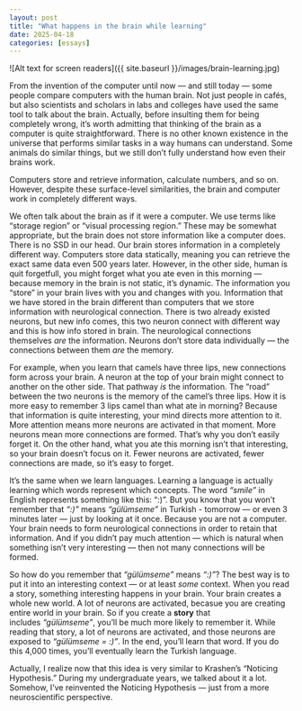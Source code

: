 ```yaml
---
layout: post
title: "What happens in the brain while learning"
date: 2025-04-18
categories: [essays]
---
```


![Alt text for screen readers]({{ site.baseurl }}/images/brain-learning.jpg)


From the invention of the computer until now — and still today — some people compare computers with the human brain. Not just people in cafés, but also scientists and scholars in labs and colleges have used the same tool to talk about the brain. Actually, before insulting them for being completely wrong, it’s worth admitting that thinking of the brain as a computer is quite straightforward. There is no other known existence in the universe that performs similar tasks in a way humans can understand. Some animals do similar things, but we still don’t fully understand how even their brains work.

Computers store and retrieve information, calculate numbers, and so on. However, despite these surface-level similarities, the brain and computer work in completely different ways.

We often talk about the brain as if it were a computer. We use terms like “storage region” or “visual processing region.” These may be somewhat appropriate, but the brain does not store information like a computer does. There is no SSD in our head. Our brain stores information in a completely different way. Computers store data statically, meaning you can retrieve the exact same data even 500 years later. However, in the other side, human is quit forgetfull, you might forget what you ate even in this morning — because memory in the brain is not static, it’s dynamic. The information you “store” in your brain lives with you and changes with you. 
Information that we have stored in the brain different than computers that we store information with neurological connection. There is two already existed neurons, but new info comes, this two neuron connect with different way and this is how info stored in brain.
The neurological connections themselves *are* the information. Neurons don’t store data individually — the connections between them *are* the memory.

For example, when you learn that camels have three lips, new connections form across your brain. A neuron at the top of your brain might connect to another on the other side. That pathway *is* the information. The “road” between the two neurons is the memory of the camel’s three lips. How it is more easy to remember 3 lips camel than what ate in morning? Because that information is quite interesting, your mind directs more attention to it. More attention means more neurons are activated in that moment. More neurons mean more connections are formed. That’s why you don’t easily forget it. On the other hand, what you ate this morning isn’t that interesting, so your brain doesn’t focus on it. Fewer neurons are activated, fewer connections are made, so it’s easy to forget.

It’s the same when we learn languages. Learning a language is actually learning which words represent which concepts. The word *“smile”* in English represents something like this: “:)”. But you know that you won’t remember that *“:)”* means *“gülümseme”* in Turkish - tomorrow — or even 3 minutes later — just by looking at it once. Because you are not a computer. Your brain needs to form neurological connections in order to retain that information. And if you didn’t pay much attention — which is natural when something isn’t very interesting — then not many connections will be formed.

So how do you remember that *“gülümseme”* means *“:)”*? The best way is to put it into an interesting context — or at least *some* context. When you read a story, something interesting happens in your brain. Your brain creates a whole new world. A lot of neurons are activated, becasue you are creating entire world in your brain. So if you create a **story** that includes *“gülümseme”*, you’ll be much more likely to remember it. While reading that story, a lot of neurons are activated, and those neurons are exposed to *“gülümseme = :)”*. In the end, you’ll learn that word. If you do this 4,000 times, you’ll eventually learn the Turkish language.

Actually, I realize now that this idea is very similar to Krashen’s “Noticing Hypothesis.” During my undergraduate years, we talked about it a lot. Somehow, I’ve reinvented the Noticing Hypothesis — just from a more neuroscientific perspective.
